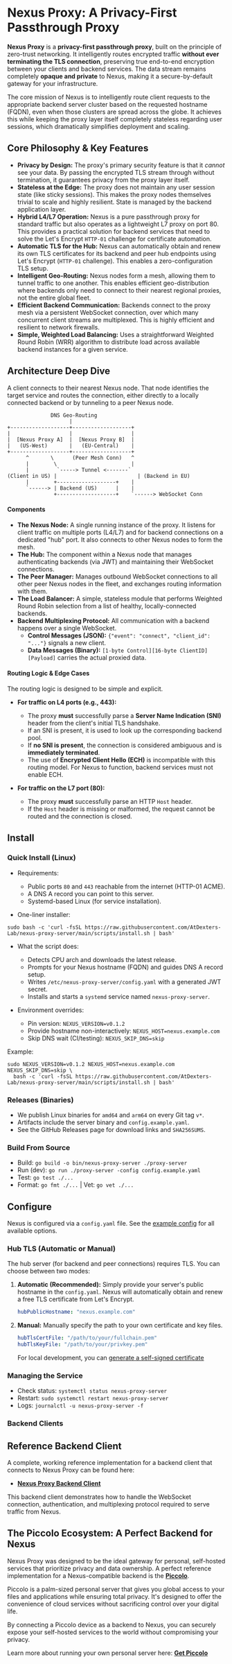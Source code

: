 # Nexus Proxy: A Privacy-First Passthrough Proxy

**Nexus Proxy** is a **privacy-first passthrough proxy**, built on the principle of zero-trust networking. It intelligently routes encrypted traffic **without ever terminating the TLS connection**, preserving true end-to-end encryption between your clients and backend services. The data stream remains completely **opaque and private** to Nexus, making it a secure-by-default gateway for your infrastructure.

The core mission of Nexus is to intelligently route client requests to the appropriate backend server cluster based on the requested hostname (FQDN), even when those clusters are spread across the globe. It achieves this while keeping the proxy layer itself completely stateless regarding user sessions, which dramatically simplifies deployment and scaling.

## Core Philosophy & Key Features

-   **Privacy by Design:** The proxy's primary security feature is that it *cannot* see your data. By passing the encrypted TLS stream through without termination, it guarantees privacy from the proxy layer itself.
-   **Stateless at the Edge:** The proxy does not maintain any user session state (like sticky sessions). This makes the proxy nodes themselves trivial to scale and highly resilient. State is managed by the backend application layer.
-   **Hybrid L4/L7 Operation:** Nexus is a pure passthrough proxy for standard traffic but also operates as a lightweight L7 proxy on port 80. This provides a practical solution for backend services that need to solve the Let's Encrypt `HTTP-01` challenge for certificate automation.
-   **Automatic TLS for the Hub:** Nexus can automatically obtain and renew its own TLS certificates for its backend and peer hub endpoints using Let's Encrypt (`HTTP-01` challenge). This enables a zero-configuration TLS setup.
-   **Intelligent Geo-Routing:** Nexus nodes form a mesh, allowing them to tunnel traffic to one another. This enables efficient geo-distribution where backends only need to connect to their nearest regional proxies, not the entire global fleet.
-   **Efficient Backend Communication:** Backends connect to the proxy mesh via a persistent WebSocket connection, over which many concurrent client streams are multiplexed. This is highly efficient and resilient to network firewalls.
-   **Simple, Weighted Load Balancing:** Uses a straightforward Weighted Round Robin (WRR) algorithm to distribute load across available backend instances for a given service.

## Architecture Deep Dive
A client connects to their nearest Nexus node. That node identifies the target service and routes the connection, either directly to a locally connected backend or by tunneling to a peer Nexus node.

```ascii
              DNS Geo-Routing
                    |
+-------------------+-------------------+
|                   |                   |
|  [Nexus Proxy A]  |  [Nexus Proxy B]  |
|   (US-West)       |   (EU-Central)    |
+-------------------+-------------------+
      ^       \      (Peer Mesh Conn)   ^
      |        \                        |
      |         `-----> Tunnel <-------`
(Client in US) |                          | (Backend in EU)
      |        +-------------------+    |
      `------> | Backend (US)      |    |
               +-------------------+    `------> WebSocket Conn

```

#### Components

-   **The Nexus Node:** A single running instance of the proxy. It listens for client traffic on multiple ports (L4/L7) and for backend connections on a dedicated "hub" port. It also connects to other Nexus nodes to form the mesh.
-   **The Hub:** The component within a Nexus node that manages authenticating backends (via JWT) and maintaining their WebSocket connections.
-   **The Peer Manager:** Manages outbound WebSocket connections to all other peer Nexus nodes in the fleet, and exchanges routing information with them.
-   **The Load Balancer:** A simple, stateless module that performs Weighted Round Robin selection from a list of healthy, locally-connected backends.
-   **Backend Multiplexing Protocol:** All communication with a backend happens over a single WebSocket.
    -   **Control Messages (JSON):** `{"event": "connect", "client_id": "..."}` signals a new client.
    -   **Data Messages (Binary):** `[1-byte Control][16-byte ClientID][Payload]` carries the actual proxied data.

#### Routing Logic & Edge Cases

The routing logic is designed to be simple and explicit.

-   **For traffic on L4 ports (e.g., 443):**
    -   The proxy **must** successfully parse a **Server Name Indication (SNI)** header from the client's initial TLS handshake.
    -   If an SNI is present, it is used to look up the corresponding backend pool.
    -   If **no SNI is present**, the connection is considered ambiguous and is **immediately terminated**.
    -   The use of **Encrypted Client Hello (ECH)** is incompatible with this routing model. For Nexus to function, backend services must not enable ECH.

-   **For traffic on the L7 port (80):**
    -   The proxy **must** successfully parse an HTTP `Host` header.
    -   If the `Host` header is missing or malformed, the request cannot be routed and the connection is closed.


## Install

### Quick Install (Linux)

- Requirements:
  - Public ports `80` and `443` reachable from the internet (HTTP-01 ACME).
  - A DNS A record you can point to this server.
  - Systemd-based Linux (for service installation).

- One-liner installer:

```
sudo bash -c 'curl -fsSL https://raw.githubusercontent.com/AtDexters-Lab/nexus-proxy-server/main/scripts/install.sh | bash'
```

- What the script does:
  - Detects CPU arch and downloads the latest release.
  - Prompts for your Nexus hostname (FQDN) and guides DNS A record setup.
  - Writes `/etc/nexus-proxy-server/config.yaml` with a generated JWT secret.
  - Installs and starts a `systemd` service named `nexus-proxy-server`.

- Environment overrides:
  - Pin version: `NEXUS_VERSION=v0.1.2`
  - Provide hostname non-interactively: `NEXUS_HOST=nexus.example.com`
  - Skip DNS wait (CI/testing): `NEXUS_SKIP_DNS=skip`

Example:

```
sudo NEXUS_VERSION=v0.1.2 NEXUS_HOST=nexus.example.com NEXUS_SKIP_DNS=skip \
  bash -c 'curl -fsSL https://raw.githubusercontent.com/AtDexters-Lab/nexus-proxy-server/main/scripts/install.sh | bash'
```

### Releases (Binaries)

- We publish Linux binaries for `amd64` and `arm64` on every Git tag `v*`.
- Artifacts include the server binary and `config.example.yaml`.
- See the GitHub Releases page for download links and `SHA256SUMS`.

### Build From Source

- Build: `go build -o bin/nexus-proxy-server ./proxy-server`
- Run (dev): `go run ./proxy-server -config config.example.yaml`
- Test: `go test ./...`
- Format: `go fmt ./...`  |  Vet: `go vet ./...`

## Configure

Nexus is configured via a `config.yaml` file. See the [example config](config.example.yaml) for all available options.

### Hub TLS (Automatic or Manual)

The hub server (for backend and peer connections) requires TLS. You can choose between two modes:

1.  **Automatic (Recommended):** Simply provide your server's public hostname in the `config.yaml`. Nexus will automatically obtain and renew a free TLS certificate from Let's Encrypt.

    ```yaml
    hubPublicHostname: "nexus.example.com"
    ```

2.  **Manual:** Manually specify the path to your own certificate and key files.

    ```yaml
    hubTlsCertFile: "/path/to/your/fullchain.pem"
    hubTlsKeyFile: "/path/to/your/privkey.pem"
    ```
    For local development, you can [generate a self-signed certificate](https://mkcert.dev)

### Managing the Service

- Check status: `systemctl status nexus-proxy-server`
- Restart: `sudo systemctl restart nexus-proxy-server`
- Logs: `journalctl -u nexus-proxy-server -f`

### Backend Clients

## Reference Backend Client

A complete, working reference implementation for a backend client that connects to Nexus Proxy can be found here:

-   **[Nexus Proxy Backend Client](https://github.com/AtDexters-Lab/nexus-proxy-backend-client)**

This backend client demonstrates how to handle the WebSocket connection, authentication, and multiplexing protocol required to serve traffic from Nexus.

## The Piccolo Ecosystem: A Perfect Backend for Nexus

Nexus Proxy was designed to be the ideal gateway for personal, self-hosted services that prioritize privacy and data ownership. A perfect reference implementation for a Nexus-compatible backend is the **[Piccolo](https://piccolospace.com/)**.

Piccolo is a palm-sized personal server that gives you global access to your files and applications while ensuring total privacy. It's designed to offer the convenience of cloud services without sacrificing control over your digital life.

By connecting a Piccolo device as a backend to Nexus, you can securely expose your self-hosted services to the world without compromising your privacy.

Learn more about running your own personal server here: **[Get Piccolo](https://piccolospace.com/getpiccolo/)**
